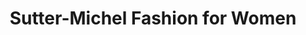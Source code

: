 ---
title: "Sutter-Michel Fashion for Women"
url: /st-gallen/sutter-michel-fashion-for-women/
shop: Kleidung
---